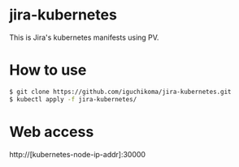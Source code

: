 # jira-kubernetes
This is Jira's kubernetes manifests using PV.

# How to use
```bash
$ git clone https://github.com/iguchikoma/jira-kubernetes.git
$ kubectl apply -f jira-kubernetes/
```

# Web access
http://[kubernetes-node-ip-addr]:30000
